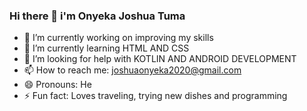 ### Hi there 👋 i'm Onyeka Joshua Tuma

- 🔭 I’m currently working on improving my skills
- 🌱 I’m currently learning HTML AND CSS
- 🤔 I’m looking for help with KOTLIN AND ANDROID DEVELOPMENT
- 📫 How to reach me: joshuaonyeka2020@gmail.com
- 😄 Pronouns: He
- ⚡ Fun fact: Loves traveling, trying new dishes and programming

